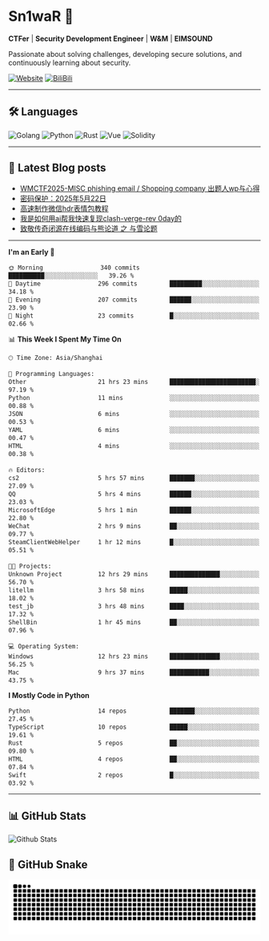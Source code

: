 # Sn1waR 👋

**CTFer** | **Security Development Engineer** | **W&M** | **EIMSOUND**

Passionate about solving challenges, developing secure solutions, and continuously learning about security.

[![Website](https://img.shields.io/website?url=https%3A%2F%2Fwww.snowywar.top)](https://www.snowywar.top) 
[![BiliBili](https://img.shields.io/badge/BiliBili-哔哩哔哩-00A1D6?style=flat&logo=bilibili&logoColor=white)](https://space.bilibili.com/8389161)  

---

## 🛠️ Languages
![Golang](https://img.shields.io/badge/-Golang-00ADD8?style=flat&logo=go&logoColor=white)
![Python](https://img.shields.io/badge/-Python-3776AB?style=flat&logo=python&logoColor=white)
![Rust](https://img.shields.io/badge/-Rust-000000?style=flat&logo=rust&logoColor=white)
![Vue](https://img.shields.io/badge/-Vue.js-4FC08D?style=flat&logo=vue.js&logoColor=white)
![Solidity](https://img.shields.io/badge/-Solidity-363636?style=flat&logo=solidity&logoColor=white)

---
## 📖 Latest Blog posts
<!-- BLOG-POST-LIST:START -->
- [WMCTF2025-MISC phishing email / Shopping company 出题人wp与心得](https://www.snowywar.top/4622.html)
- [密码保护：2025年5月22日](https://www.snowywar.top/4616.html)
- [高速制作微信hdr表情包教程](https://www.snowywar.top/4612.html)
- [我是如何用ai帮我快速复现clash-verge-rev 0day的](https://www.snowywar.top/4595.html)
- [致敬传奇闭源在线编码与熊论道 之 与雪论题](https://www.snowywar.top/4590.html)
<!-- BLOG-POST-LIST:END -->
---
<!--START_SECTION:waka-->
**I'm an Early 🐤** 

```text
🌞 Morning                340 commits         ██████████░░░░░░░░░░░░░░░   39.26 % 
🌆 Daytime                296 commits         █████████░░░░░░░░░░░░░░░░   34.18 % 
🌃 Evening                207 commits         ██████░░░░░░░░░░░░░░░░░░░   23.90 % 
🌙 Night                  23 commits          █░░░░░░░░░░░░░░░░░░░░░░░░   02.66 % 
```


📊 **This Week I Spent My Time On** 

```text
🕑︎ Time Zone: Asia/Shanghai

💬 Programming Languages: 
Other                    21 hrs 23 mins      ████████████████████████░   97.19 % 
Python                   11 mins             ░░░░░░░░░░░░░░░░░░░░░░░░░   00.88 % 
JSON                     6 mins              ░░░░░░░░░░░░░░░░░░░░░░░░░   00.53 % 
YAML                     6 mins              ░░░░░░░░░░░░░░░░░░░░░░░░░   00.47 % 
HTML                     4 mins              ░░░░░░░░░░░░░░░░░░░░░░░░░   00.38 % 

🔥 Editors: 
cs2                      5 hrs 57 mins       ███████░░░░░░░░░░░░░░░░░░   27.09 % 
QQ                       5 hrs 4 mins        ██████░░░░░░░░░░░░░░░░░░░   23.03 % 
MicrosoftEdge            5 hrs 1 min         ██████░░░░░░░░░░░░░░░░░░░   22.80 % 
WeChat                   2 hrs 9 mins        ██░░░░░░░░░░░░░░░░░░░░░░░   09.77 % 
SteamClientWebHelper     1 hr 12 mins        █░░░░░░░░░░░░░░░░░░░░░░░░   05.51 % 

🐱‍💻 Projects: 
Unknown Project          12 hrs 29 mins      ██████████████░░░░░░░░░░░   56.70 % 
litellm                  3 hrs 58 mins       █████░░░░░░░░░░░░░░░░░░░░   18.02 % 
test_jb                  3 hrs 48 mins       ████░░░░░░░░░░░░░░░░░░░░░   17.32 % 
ShellBin                 1 hr 45 mins        ██░░░░░░░░░░░░░░░░░░░░░░░   07.96 % 

💻 Operating System: 
Windows                  12 hrs 23 mins      ██████████████░░░░░░░░░░░   56.25 % 
Mac                      9 hrs 37 mins       ███████████░░░░░░░░░░░░░░   43.75 % 
```

**I Mostly Code in Python** 

```text
Python                   14 repos            ███████░░░░░░░░░░░░░░░░░░   27.45 % 
TypeScript               10 repos            █████░░░░░░░░░░░░░░░░░░░░   19.61 % 
Rust                     5 repos             ██░░░░░░░░░░░░░░░░░░░░░░░   09.80 % 
HTML                     4 repos             ██░░░░░░░░░░░░░░░░░░░░░░░   07.84 % 
Swift                    2 repos             █░░░░░░░░░░░░░░░░░░░░░░░░   03.92 % 
```




<!--END_SECTION:waka-->
---

## 📊 GitHub Stats
![Github Stats](https://github-readme-stats.vercel.app/api?username=jiayuqi7813&show_icons=true&theme=radical)

## 🐍 GitHub Snake
<picture>
  <source media="(prefers-color-scheme: dark)" srcset="https://raw.githubusercontent.com/jiayuqi7813/jiayuqi7813/output/github-contribution-grid-snake-dark.svg">
  <source media="(prefers-color-scheme: light)" srcset="https://raw.githubusercontent.com/jiayuqi7813/jiayuqi7813/output/github-contribution-grid-snake.svg">
  <img alt="github contribution grid snake animation" src="https://raw.githubusercontent.com/jiayuqi7813/jiayuqi7813/output/github-contribution-grid-snake.svg">
</picture>

